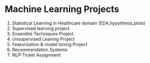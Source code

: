 # Machine Learning Projects
1. Statistical Learning in Healthcare domain (EDA,hypothesis,plots)
2. Supervised learning project
3. Ensemble Techniques Project
4. Unsupervised Leaning Project
5. Featurization & model tuning Project
6. Recommendation Systems
7. NLP-Ticket Assignment